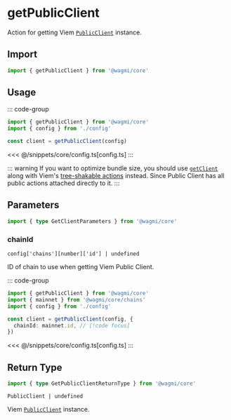 # getPublicClient

Action for getting Viem [`PublicClient`](https://viem.sh/docs/clients/public) instance.

## Import

```ts
import { getPublicClient } from '@wagmi/core'
```

## Usage

::: code-group
```ts [index.ts]
import { getPublicClient } from '@wagmi/core'
import { config } from './config'

const client = getPublicClient(config)
```
<<< @/snippets/core/config.ts[config.ts]
:::

::: warning
If you want to optimize bundle size, you should use [`getClient`](/core/api/actions/getClient) along with Viem's [tree-shakable actions](https://viem.sh/docs/clients/custom#tree-shaking) instead. Since Public Client has all public actions attached directly to it.
:::

## Parameters

```ts
import { type GetClientParameters } from '@wagmi/core'
```

### chainId

`config['chains'][number]['id'] | undefined`

ID of chain to use when getting Viem Public Client.

::: code-group
```ts [index.ts]
import { getPublicClient } from '@wagmi/core'
import { mainnet } from '@wagmi/core/chains'
import { config } from './config'

const client = getPublicClient(config, {
  chainId: mainnet.id, // [!code focus]
})
```
<<< @/snippets/core/config.ts[config.ts]
:::

## Return Type

```ts
import { type GetPublicClientReturnType } from '@wagmi/core'
```

`PublicClient | undefined`

Viem [`PublicClient`](https://viem.sh/docs/clients/public) instance.
